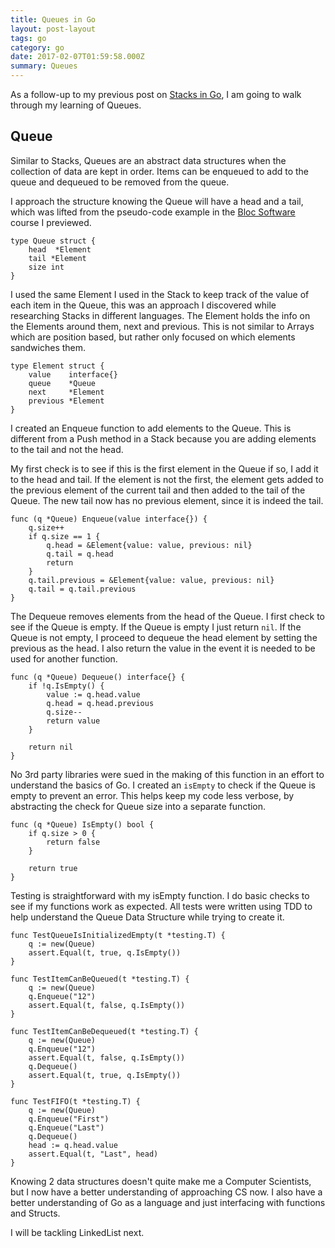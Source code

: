 ```yaml
---
title: Queues in Go
layout: post-layout
tags: go
category: go
date: 2017-02-07T01:59:58.000Z
summary: Queues
---
```


As a follow-up to my previous post on [Stacks in Go](/posts/2017/01/30/stacks-in-go), I am going to walk through my learning of Queues.

## Queue

Similar to Stacks, Queues are an abstract data structures when the collection of data are kept in order. Items can be enqueued to add to the queue and dequeued to be removed from the queue. 

I approach the structure knowing the Queue will have a head and a tail, which was lifted from the pseudo-code example in the [Bloc Software](https://www.bloc.io/software-developer-track) course I previewed.   


```
type Queue struct {
	head  *Element
	tail *Element
	size int
}
```
I used the same Element I used in the Stack to keep track of the value of each item in the Queue, this was an approach I discovered while researching Stacks in different languages. The Element holds the info on the Elements around them, next and previous. This is not similar to Arrays which are position based, but rather only focused on which elements sandwiches them.

```
type Element struct {
	value    interface{}
	queue    *Queue
	next     *Element
	previous *Element
}

```

I created an Enqueue function to add elements to the Queue. This is different from a Push method in a Stack because you are adding elements to the tail and not the head.

My first check is to see if this is the first element in the Queue if so, I add it to the head and tail. If the element is not the first, the element gets added to the previous element of the current tail and then added to the tail of the Queue. The new tail now has no previous element, since it is indeed the tail. 


```
func (q *Queue) Enqueue(value interface{}) {
	q.size++
	if q.size == 1 {
		q.head = &Element{value: value, previous: nil}
		q.tail = q.head
		return
	}
	q.tail.previous = &Element{value: value, previous: nil}
	q.tail = q.tail.previous
}

```

The Dequeue removes elements from the head of the Queue. I first check to see if the Queue is empty. If the Queue is empty I just return `nil`. If the Queue is not empty, I proceed to dequeue the head element by setting the previous as the head. I also return the value in the event it is needed to be used for another function.

```
func (q *Queue) Dequeue() interface{} {
	if !q.IsEmpty() {
		value := q.head.value
		q.head = q.head.previous
		q.size--
		return value
	}

	return nil
}
```
No 3rd party libraries were sued in the making of this function in an effort to understand the basics of Go. I created an `isEmpty` to check if the Queue is empty to prevent an error. This helps keep my code less verbose, by abstracting the check for Queue size into a separate function.

```
func (q *Queue) IsEmpty() bool {
	if q.size > 0 {
		return false
	}

	return true
}
```

Testing is straightforward with my isEmpty function. I do basic checks to see if my functions work as expected. All tests were written using TDD to help understand the Queue Data Structure while trying to create it.  

```
func TestQueueIsInitializedEmpty(t *testing.T) {
	q := new(Queue)
	assert.Equal(t, true, q.IsEmpty())
}

func TestItemCanBeQueued(t *testing.T) {
	q := new(Queue)
	q.Enqueue("12")
	assert.Equal(t, false, q.IsEmpty())
}

func TestItemCanBeDequeued(t *testing.T) {
	q := new(Queue)
	q.Enqueue("12")
	assert.Equal(t, false, q.IsEmpty())
	q.Dequeue()
	assert.Equal(t, true, q.IsEmpty())
}

func TestFIFO(t *testing.T) {
	q := new(Queue)
	q.Enqueue("First")
	q.Enqueue("Last")
	q.Dequeue()
	head := q.head.value
	assert.Equal(t, "Last", head)
}
```
Knowing 2 data structures doesn't quite make me a Computer Scientists, but I now have a better understanding of approaching CS now. I also have a better understanding of Go as a language and just interfacing with functions and Structs. 

I will be tackling LinkedList next.
